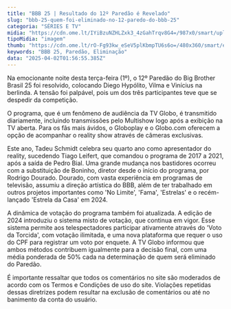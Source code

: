 ```yaml
---
title: "BBB 25 | Resultado do 12º Paredão é Revelado"
slug: "bbb-25-quem-foi-eliminado-no-12-paredo-do-bbb-25"
categoria: "SÉRIES E TV"
midia: "https://cdn.ome.lt/IYiBzuNZHLZxk3_4zGahTrqv8G4=/987x0/smart/uploads/conteudo/fotos/bbb25-vilma-12-eliminacao.jpg"
tipoMidia: "imagem"
thumb: "https://cdn.ome.lt/rO-Fg93kw_eSeV5plKbmpTU6s6o=/480x360/smart/extras/conteudos/bbb25-vilma-12-eliminacao-peq.jpg"
keywords: "BBB 25, Paredão, Eliminação"
data: "2025-04-02T01:56:55.385Z"
---
```


Na emocionante noite desta terça-feira (1º), o 12º Paredão do Big Brother Brasil 25 foi resolvido, colocando Diego Hypólito, Vilma e Vinícius na berlinda. A tensão foi palpável, pois um dos três participantes teve que se despedir da competição.

O programa, que é um fenômeno de audiência da TV Globo, é transmitido diariamente, incluindo transmissões pelo Multishow logo após a exibição na TV aberta. Para os fãs mais ávidos, o Globoplay e o Globo.com oferecem a opção de acompanhar o reality show através de câmeras exclusivas.

Este ano, Tadeu Schmidt celebra seu quarto ano como apresentador do reality, sucedendo Tiago Leifert, que comandou o programa de 2017 a 2021, após a saída de Pedro Bial. Uma grande mudança nos bastidores ocorreu com a substituição de Boninho, diretor desde o início do programa, por Rodrigo Dourado. Dourado, com vasta experiência em programas de televisão, assumiu a direção artística do BBB, além de ter trabalhado em outros projetos importantes como 'No Limite', 'Fama', 'Estrelas' e o recém-lançado 'Estrela da Casa' em 2024.

A dinâmica de votação do programa também foi atualizada. A edição de 2024 introduziu o sistema misto de votação, que continua em vigor. Esse sistema permite aos telespectadores participar ativamente através do 'Voto da Torcida', com votação ilimitada, e uma nova plataforma que requer o uso do CPF para registrar um voto por enquete. A TV Globo informou que ambos métodos contribuem igualmente para a decisão final, com uma média ponderada de 50% cada na determinação de quem será eliminado do Paredão.

É importante ressaltar que todos os comentários no site são moderados de acordo com os Termos e Condições de uso do site. Violações repetidas dessas diretrizes podem resultar na exclusão de comentários ou até no banimento da conta do usuário.